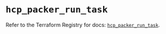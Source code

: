 # `hcp_packer_run_task`

Refer to the Terraform Registry for docs: [`hcp_packer_run_task`](https://registry.terraform.io/providers/hashicorp/hcp/0.92.0/docs/resources/packer_run_task).
